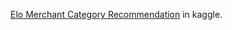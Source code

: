 [Elo Merchant Category Recommendation](https://www.kaggle.com/c/elo-merchant-category-recommendation) in kaggle.
![]()
